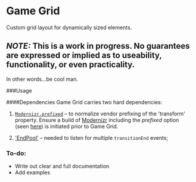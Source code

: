 Game Grid
=========

Custom grid layout for dynamically sized elements.

## _NOTE:_ This is a work in progress. No guarantees are expressed or implied as to useability, functionality, or even practicality.
In other words...be cool man.

###Usage

####Dependencies
Game Grid carries two hard dependencies: 
  1. [`Modernizr.prefixed`](http://modernizr.com/docs/#prefixed) – to normalize vendor prefixing of the 'transform' property. Ensure a build of [Modernizr](http://modernizr.com) including the _prefixed_ option (seen [here](http://modernizr.com/download/#-backgroundsize-opacity-cssanimations-csstransforms-csstransforms3d-csstransitions-shiv-cssclasses-prefixed-teststyles-testprop-testallprops-prefixes-domprefixes)) is initiated prior to Game Grid.
  
  2. ['EndPool'](https://github.com/wcst/end-pool) – needed to listen for multiple `transitionEnd` events;


### To-do:
  - Write out clear and full documentation
  - Add examples 
